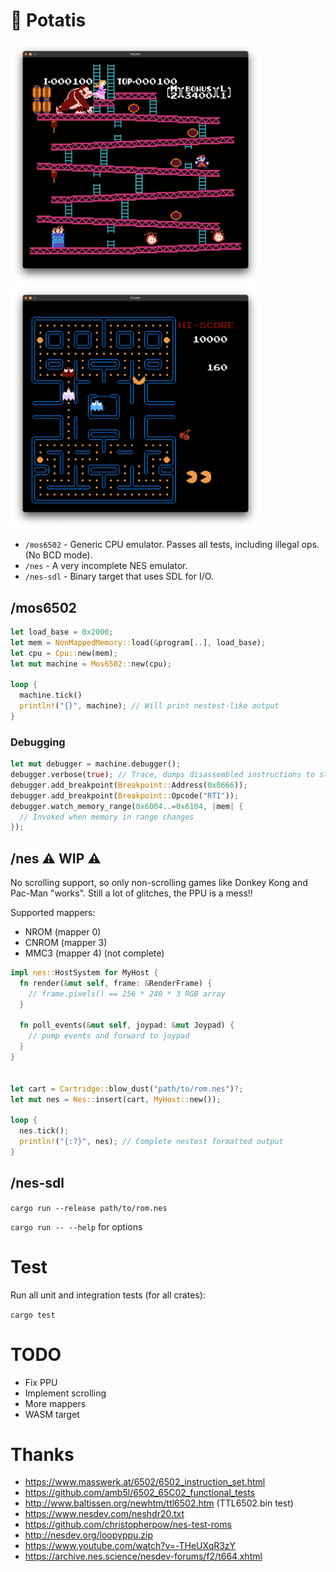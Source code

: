 # 🥔 Potatis

<img width="400" alt="pm" src="screenshots/dk.png"><img width="400" alt="dk" src="screenshots/pm.png">

- `/mos6502` - Generic CPU emulator. Passes all tests, including illegal ops. (No BCD mode).
- `/nes` - A very incomplete NES emulator.
- `/nes-sdl` - Binary target that uses SDL for I/O.

## /mos6502

```rust
let load_base = 0x2000;
let mem = NonMappedMemory::load(&program[..], load_base);
let cpu = Cpu::new(mem);
let mut machine = Mos6502::new(cpu);

loop {
  machine.tick()
  println!("{}", machine); // Will print nestest-like output
}
```

### Debugging

```rust
let mut debugger = machine.debugger();
debugger.verbose(true); // Trace, dumps disassembled instructions to stdout
debugger.add_breakpoint(Breakpoint::Address(0x0666));
debugger.add_breakpoint(Breakpoint::Opcode("RTI"));
debugger.watch_memory_range(0x6004..=0x6104, |mem| {
  // Invoked when memory in range changes
});
```

## /nes ⚠️ WIP ⚠️

No scrolling support, so only non-scrolling games like Donkey Kong and Pac-Man "works". Still a lot of glitches, the PPU is a mess!!

Supported mappers:
- NROM (mapper 0)
- CNROM (mapper 3)
- MMC3 (mapper 4) (not complete)

```rust
impl nes::HostSystem for MyHost {
  fn render(&mut self, frame: &RenderFrame) {
    // frame.pixels() == 256 * 240 * 3 RGB array
  }

  fn poll_events(&mut self, joypad: &mut Joypad) {
    // pump events and forward to joypad
  }
}


let cart = Cartridge::blow_dust("path/to/rom.nes")?;
let mut nes = Nes::insert(cart, MyHost::new());

loop {
  nes.tick();
  println!("{:?}", nes); // Complete nestest formatted output
}
```

## /nes-sdl

`cargo run --release path/to/rom.nes`

`cargo run -- --help` for options

# Test

Run all unit and integration tests (for all crates):

`cargo test`

# TODO

- Fix PPU
- Implement scrolling
- More mappers
- WASM target

# Thanks
- https://www.masswerk.at/6502/6502_instruction_set.html
- https://github.com/amb5l/6502_65C02_functional_tests
- http://www.baltissen.org/newhtm/ttl6502.htm (TTL6502.bin test)
- https://www.nesdev.com/neshdr20.txt
- https://github.com/christopherpow/nes-test-roms
- http://nesdev.org/loopyppu.zip
- https://www.youtube.com/watch?v=-THeUXqR3zY
- https://archive.nes.science/nesdev-forums/f2/t664.xhtml
